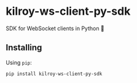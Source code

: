 # kilroy-ws-client-py-sdk

SDK for WebSocket clients in Python 🧰

## Installing

Using `pip`:

```sh
pip install kilroy-ws-client-py-sdk
```
